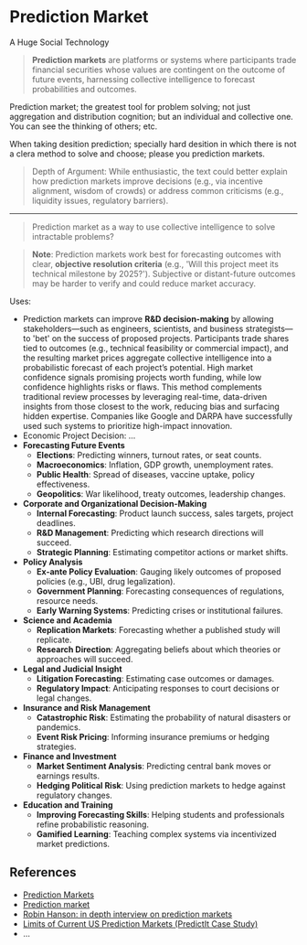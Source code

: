# Prediction Market

A Huge Social Technology

> **Prediction markets** are platforms or systems where participants trade financial securities whose values are contingent on the outcome of future events, harnessing collective intelligence to forecast probabilities and outcomes.
> 

Prediction market; the greatest tool for problem solving; not just aggregation and distribution cognition; but an individual and collective one. You can see the thinking of others; etc.

When taking desition prediction; specially hard desition in which there is not a clera method to solve and choose; please you prediction markets.

> Depth of Argument: While enthusiastic, the text could better explain how prediction markets improve decisions (e.g., via incentive alignment, wisdom of crowds) or address common criticisms (e.g., liquidity issues, regulatory barriers).



---

> Prediction market as a way to use collective intelligence to solve  intractable problems?
> 

> **Note**: Prediction markets work best for forecasting outcomes with clear, **objective resolution criteria** (e.g., 'Will this project meet its technical milestone by 2025?'). Subjective or distant-future outcomes may be harder to verify and could reduce market accuracy.
> 

Uses:

- Prediction markets can improve **R&D decision-making** by allowing stakeholders—such as engineers, scientists, and business strategists—to 'bet' on the success of proposed projects. Participants trade shares tied to outcomes (e.g., technical feasibility or commercial impact), and the resulting market prices aggregate collective intelligence into a probabilistic forecast of each project’s potential. High market confidence signals promising projects worth funding, while low confidence highlights risks or flaws. This method complements traditional review processes by leveraging real-time, data-driven insights from those closest to the work, reducing bias and surfacing hidden expertise. Companies like Google and DARPA have successfully used such systems to prioritize high-impact innovation.
- Economic Project Decision: …
- **Forecasting Future Events**
    - **Elections**: Predicting winners, turnout rates, or seat counts.
    - **Macroeconomics**: Inflation, GDP growth, unemployment rates.
    - **Public Health**: Spread of diseases, vaccine uptake, policy effectiveness.
    - **Geopolitics**: War likelihood, treaty outcomes, leadership changes.
- **Corporate and Organizational Decision-Making**
    - **Internal Forecasting**: Product launch success, sales targets, project deadlines.
    - **R&D Management**: Predicting which research directions will succeed.
    - **Strategic Planning**: Estimating competitor actions or market shifts.
- **Policy Analysis**
    - **Ex-ante Policy Evaluation**: Gauging likely outcomes of proposed policies (e.g., UBI, drug legalization).
    - **Government Planning**: Forecasting consequences of regulations, resource needs.
    - **Early Warning Systems**: Predicting crises or institutional failures.
- **Science and Academia**
    - **Replication Markets**: Forecasting whether a published study will replicate.
    - **Research Direction**: Aggregating beliefs about which theories or approaches will succeed.
- **Legal and Judicial Insight**
    - **Litigation Forecasting**: Estimating case outcomes or damages.
    - **Regulatory Impact**: Anticipating responses to court decisions or legal changes.
- **Insurance and Risk Management**
    - **Catastrophic Risk**: Estimating the probability of natural disasters or pandemics.
    - **Event Risk Pricing**: Informing insurance premiums or hedging strategies.
- **Finance and Investment**
    - **Market Sentiment Analysis**: Predicting central bank moves or earnings results.
    - **Hedging Political Risk**: Using prediction markets to hedge against regulatory changes.
- **Education and Training**
    - **Improving Forecasting Skills**: Helping students and professionals refine probabilistic reasoning.
    - **Gamified Learning**: Teaching complex systems via incentivized market predictions.

## References

- [Prediction Markets](https://news.ycombinator.com/item?id=6489135)
- [Prediction market](https://en.wikipedia.org/wiki/Prediction_market)
- [Robin Hanson: in depth interview on prediction markets](https://www.sintetia.com/robin-hanson-full-interview-about-prediction-markets/)
- [Limits of Current US Prediction Markets (PredictIt Case Study)](https://www.lesswrong.com/posts/c3iQryHA4tnAvPZEv/limits-of-current-us-prediction-markets-predictit-case-study)
- ...